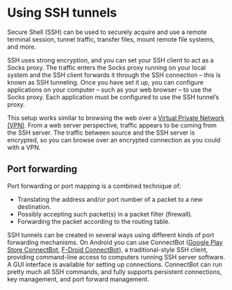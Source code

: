 # Using SSH tunnels

Secure Shell (SSH) can be used to securely acquire and use a remote terminal session, tunnel traffic, transfer files, mount remote file systems, and more. 

SSH uses strong encryption, and you can set your SSH client to act as a Socks proxy. The traffic enters the Socks proxy running on your local system and the SSH client forwards it through the SSH connection – this is known as SSH tunneling. Once you have set it up, you can configure applications on your computer – such as your web browser – to use the Socks proxy. Each application must be configured to use the SSH tunnel’s proxy.

This setup works similar to browsing the web over a [Virtual Private Network (VPN)](vpn.md). From a web server perspective, traffic appears to be coming from the SSH server. The traffic between source and the SSH server is encrypted, so you can browse over an encrypted connection as you could with a VPN. 

## Port forwarding

Port forwarding or port mapping is a combined technique of:

  * Translating the address and/or port number of a packet to a new destination.
  * Possibly accepting such packet(s) in a packet filter (firewall).
  * Forwarding the packet according to the routing table.

SSH tunnels can be created in several ways using different kinds of port forwarding mechanisms. On Android you can use ConnectBot ([Google Play Store ConnectBot](https://play.google.com/store/apps/details?id=org.connectbot), [F-Droid ConnectBot](https://f-droid.org/en/packages/org.connectbot/)), a traditional-style SSH client, providing command-line access to computers 
running SSH server software. A GUI interface is available for setting up connections. ConnectBot can run pretty much 
all SSH commands, and fully supports persistent connections, key management, and port forward management.

